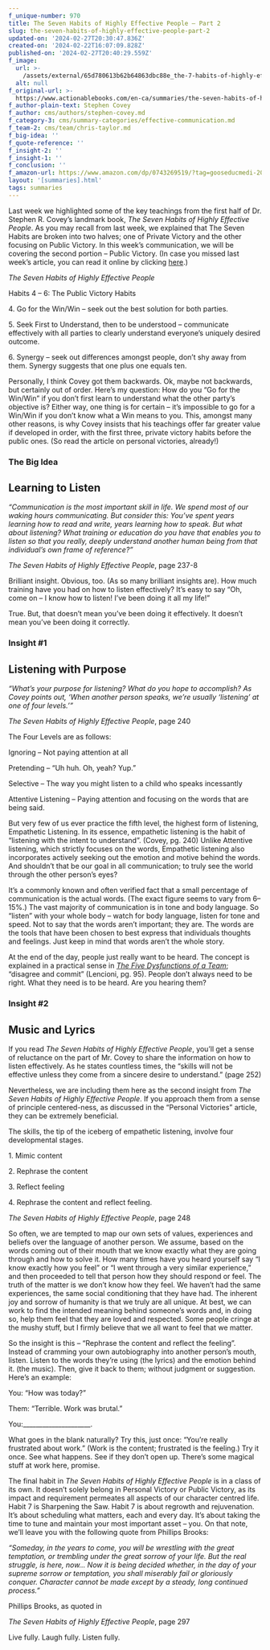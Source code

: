 ```yaml
---
f_unique-number: 970
title: The Seven Habits of Highly Effective People – Part 2
slug: the-seven-habits-of-highly-effective-people-part-2
updated-on: '2024-02-27T20:30:47.836Z'
created-on: '2024-02-22T16:07:09.828Z'
published-on: '2024-02-27T20:40:29.559Z'
f_image:
  url: >-
    /assets/external/65d780613b62b64863dbc88e_the-7-habits-of-highly-effective-people.jpeg
  alt: null
f_original-url: >-
  https://www.actionablebooks.com/en-ca/summaries/the-seven-habits-of-highly-effective-people-part-2/
f_author-plain-text: Stephen Covey
f_author: cms/authors/stephen-covey.md
f_category-3: cms/summary-categories/effective-communication.md
f_team-2: cms/team/chris-taylor.md
f_big-idea: ''
f_quote-reference: ''
f_insight-2: ''
f_insight-1: ''
f_conclusion: ''
f_amazon-url: https://www.amazon.com/dp/0743269519/?tag=gooseducmedi-20
layout: '[summaries].html'
tags: summaries
---
```


Last week we highlighted some of the key teachings from the first half of Dr. Stephen R. Covey’s landmark book, _The Seven Habits of Highly Effective People_. As you may recall from last week, we explained that The Seven Habits are broken into two halves; one of Private Victory and the other focusing on Public Victory. In this week’s communication, we will be covering the second portion – Public Victory. (In case you missed last week’s article, you can read it online by clicking [here](http://actionablebooks.com/summaries/seven-habits-of-highly-effective-people-part-1/).)

  

_The Seven Habits of Highly Effective People_

Habits 4 – 6: The Public Victory Habits

4\. Go for the Win/Win – seek out the best solution for both parties.

5\. Seek First to Understand, then to be understood – communicate effectively with all parties to clearly understand everyone’s uniquely desired outcome.

6\. Synergy – seek out differences amongst people, don’t shy away from them. Synergy suggests that one plus one equals ten.

Personally, I think Covey got them backwards. Ok, maybe not backwards, but certainly out of order. Here’s my question: How do you “Go for the Win/Win” if you don’t first learn to understand what the other party’s objective is? Either way, one thing is for certain – it’s impossible to go for a Win/Win if you don’t know what a Win means to you. This, amongst many other reasons, is why Covey insists that his teachings offer far greater value if developed in order, with the first three, private victory habits before the public ones. (So read the article on personal victories, already!)

### The Big Idea

Learning to Listen
------------------

_“Communication is the most important skill in life. We spend most of our waking hours communicating. But consider this: You’ve spent years learning how to read and write, years learning how to speak. But what about listening? What training or education do you have that enables you to listen so that you really, deeply understand another human being from that individual’s own frame of reference?”_

_The Seven Habits of Highly Effective People_, page 237-8

Brilliant insight. Obvious, too. (As so many brilliant insights are). How much training have you had on how to listen effectively? It’s easy to say “Oh, come on – I know how to listen! I’ve been doing it all my life!”

True. But, that doesn’t mean you’ve been doing it effectively. It doesn’t mean you’ve been doing it correctly.

### Insight #1

Listening with Purpose
----------------------

_“What’s your purpose for listening? What do you hope to accomplish? As Covey points out, ‘When another person speaks, we’re usually ‘listening’ at one of four levels.’”_

_The Seven Habits of Highly Effective People_, page 240

The Four Levels are as follows:

Ignoring – Not paying attention at all

Pretending – “Uh huh. Oh, yeah? Yup.”

Selective – The way you might listen to a child who speaks incessantly

Attentive Listening – Paying attention and focusing on the words that are being said.

But very few of us ever practice the fifth level, the highest form of listening, Empathetic Listening. In its essence, empathetic listening is the habit of “listening with the intent to understand”. (Covey, pg. 240) Unlike Attentive listening, which strictly focuses on the words, Empathetic listening also incorporates actively seeking out the emotion and motive behind the words. And shouldn’t that be our goal in all communication; to truly see the world through the other person’s eyes?

It’s a commonly known and often verified fact that a small percentage of communication is the actual words. (The exact figure seems to vary from 6–15%.) The vast majority of communication is in tone and body language. So “listen” with your whole body – watch for body language, listen for tone and speed. Not to say that the words aren’t important; they are. The words are the tools that have been chosen to best express that individuals thoughts and feelings. Just keep in mind that words aren’t the whole story.

At the end of the day, people just really want to be heard. The concept is explained in a practical sense in [_The Five Dysfunctions of a Team_](http://actionablebooks.com/summaries/the-five-dysfunctions-of-a-team/); “disagree and commit” (Lencioni, pg. 95). People don’t always need to be right. What they need is to be heard. Are you hearing them?

### Insight #2

Music and Lyrics
----------------

If you read _The Seven Habits of Highly Effective People_, you’ll get a sense of reluctance on the part of Mr. Covey to share the information on how to listen effectively. As he states countless times, the “skills will not be effective unless they come from a sincere desire to understand.” (page 252)

Nevertheless, we are including them here as the second insight from _The Seven Habits of Highly Effective People_. If you approach them from a sense of principle centered-ness, as discussed in the “Personal Victories” article, they can be extremely beneficial.

The skills, the tip of the iceberg of empathetic listening, involve four developmental stages.

1\. Mimic content

2\. Rephrase the content

3\. Reflect feeling

4\. Rephrase the content and reflect feeling.

_The Seven Habits of Highly Effective People_, page 248

So often, we are tempted to map our own sets of values, experiences and beliefs over the language of another person. We assume, based on the words coming out of their mouth that we know exactly what they are going through and how to solve it. How many times have you heard yourself say “I know exactly how you feel” or “I went through a very similar experience,” and then proceeded to tell that person how they should respond or feel. The truth of the matter is we don’t know how they feel. We haven’t had the same experiences, the same social conditioning that they have had. The inherent joy and sorrow of humanity is that we truly are all unique. At best, we can work to find the intended meaning behind someone’s words and, in doing so, help them feel that they are loved and respected. Some people cringe at the mushy stuff, but I firmly believe that we all want to feel that we matter.

So the insight is this – “Rephrase the content and reflect the feeling”. Instead of cramming your own autobiography into another person’s mouth, listen. Listen to the words they’re using (the lyrics) and the emotion behind it. (the music). Then, give it back to them; without judgment or suggestion. Here’s an example:

You: “How was today?”

Them: “Terrible. Work was brutal.”

You:\_\_\_\_\_\_\_\_\_\_\_\_\_\_\_\_\_\_\_\_\_.

What goes in the blank naturally? Try this, just once: “You’re really frustrated about work.” (Work is the content; frustrated is the feeling.) Try it once. See what happens. See if they don’t open up. There’s some magical stuff at work here, promise.

The final habit in _The Seven Habits of Highly Effective People_ is in a class of its own. It doesn’t solely belong in Personal Victory or Public Victory, as its impact and requirement permeates all aspects of our character centred life. Habit 7 is Sharpening the Saw. Habit 7 is about regrowth and rejuvenation. It’s about scheduling what matters, each and every day. It’s about taking the time to tune and maintain your most important asset – you. On that note, we’ll leave you with the following quote from Phillips Brooks:

_“Someday, in the years to come, you will be wrestling with the great temptation, or trembling under the great sorrow of your life. But the real struggle, is here, now… Now it is being decided whether, in the day of your supreme sorrow or temptation, you shall miserably fail or gloriously conquer. Character cannot be made except by a steady, long continued process.”_

Phillips Brooks, as quoted in

_The Seven Habits of Highly Effective People_, page 297

Live fully. Laugh fully. Listen fully.
